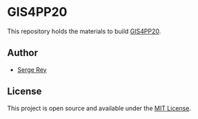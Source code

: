 # GIS4PP20

This repository holds the materials to build [GIS4PP20](https://sergerey.org/gis4pp20).


## Author

- [Serge Rey](https://sergerey.org)

## License

This project is open source and available under the [MIT License](LICENSE).
